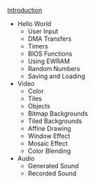 
[Introduction](introduction.md)

* Hello World
  * User Input
  * DMA Transfers
  * Timers
  * BIOS Functions
  * Using EWRAM
  * Random Numbers
  * Saving and Loading
* Video
  * Color
  * Tiles
  * Objects
  * Bitmap Backgrounds
  * Tiled Backgrounds
  * Affine Drawing
  * Window Effect
  * Mosaic Effect
  * Color Blending
* Audio
  * Generated Sound
  * Recorded Sound
